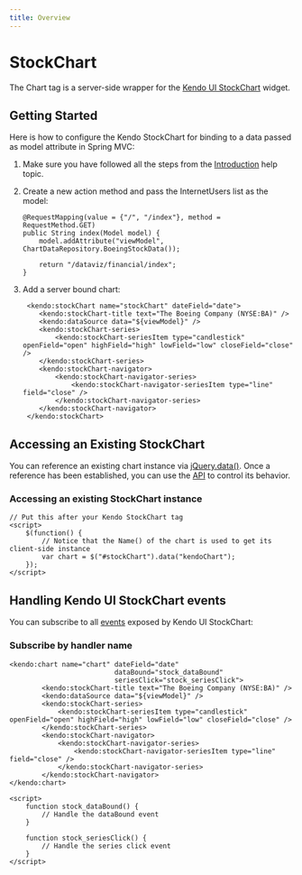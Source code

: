 ```yaml
---
title: Overview
---
```


# StockChart

The Chart tag is a server-side wrapper for the [Kendo UI StockChart](/api/dataviz/stock-chart) widget.

## Getting Started

Here is how to configure the Kendo StockChart for binding to a data passed as model attribute in Spring MVC:

1.  Make sure you have followed all the steps from the [Introduction](/jsp/introduction) help topic.

2.  Create a new action method and pass the InternetUsers list as the model:

    	@RequestMapping(value = {"/", "/index"}, method = RequestMethod.GET)
	    public String index(Model model) {
	        model.addAttribute("viewModel", ChartDataRepository.BoeingStockData());
	     
	        return "/dataviz/financial/index";
	    }

4.  Add a server bound chart:

         <kendo:stockChart name="stockChart" dateField="date">
         	<kendo:stockChart-title text="The Boeing Company (NYSE:BA)" />
			<kendo:dataSource data="${viewModel}" />
            <kendo:stockChart-series>
            	<kendo:stockChart-seriesItem type="candlestick" openField="open" highField="high" lowField="low" closeField="close" />
            </kendo:stockChart-series>
            <kendo:stockChart-navigator>
            	<kendo:stockChart-navigator-series>
            		<kendo:stockChart-navigator-seriesItem type="line" field="close" />
            	</kendo:stockChart-navigator-series>
            </kendo:stockChart-navigator>
         </kendo:stockChart>

## Accessing an Existing StockChart

You can reference an existing chart instance via [jQuery.data()](http://api.jquery.com/jQuery.data/).
Once a reference has been established, you can use the [API](/api/dataviz/stock-chart#methods) to control its behavior.

### Accessing an existing StockChart instance

    // Put this after your Kendo StockChart tag
    <script>
        $(function() {
            // Notice that the Name() of the chart is used to get its client-side instance
            var chart = $("#stockChart").data("kendoChart");
        });
    </script>

## Handling Kendo UI StockChart events

You can subscribe to all [events](/api/dataviz/stock-chart#events) exposed by Kendo UI StockChart:


### Subscribe by handler name

	<kendo:chart name="chart" dateField="date"
							  dataBound="stock_dataBound"
							  seriesClick="stock_seriesClick">
         	<kendo:stockChart-title text="The Boeing Company (NYSE:BA)" />
			<kendo:dataSource data="${viewModel}" />
            <kendo:stockChart-series>
            	<kendo:stockChart-seriesItem type="candlestick" openField="open" highField="high" lowField="low" closeField="close" />
            </kendo:stockChart-series>
            <kendo:stockChart-navigator>
            	<kendo:stockChart-navigator-series>
            		<kendo:stockChart-navigator-seriesItem type="line" field="close" />
            	</kendo:stockChart-navigator-series>
            </kendo:stockChart-navigator>
	</kendo:chart>

    <script>
        function stock_dataBound() {
            // Handle the dataBound event
        }
	    
        function stock_seriesClick() {
            // Handle the series click event
        }
    </script>

